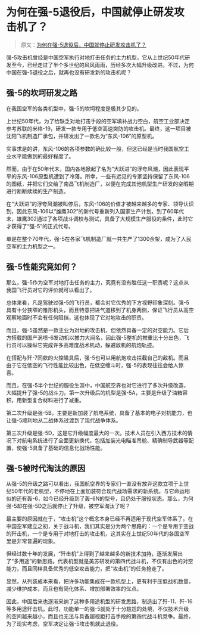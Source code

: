 # 为何在强-5退役后，中国就停止研发攻击机了？

> 原文：[为何在强-5退役后，中国就停止研发攻击机了？](https://baijiahao.baidu.com/s?id=1744414549875656658&wfr=spider&for=pc)

强-5攻击机曾经是中国空军执行对地打击任务的主力机型，它从上世纪50年代研发至今，已经走过了半个多世纪的风风雨雨，历经多次大幅升级改进。不过，为何中国在强-5退役之后，就再也没有研发新的攻击机呢？

## 强-5的坎坷研发之路

在我国空军的各类机型中，强-5的坎坷程度是极其少见的。

上世纪50年代，为了给缺乏对地打击手段的空军填补战力空白，航空工业部决定参考苏联的米格-19，研发一款专用于低空高速突防的攻击机。最终，这一项目被沈阳飞机制造厂承包，并研发出了一款名为“东风-106”的原型机。

实事求是的讲，东风-106的各项参数的确比较一般，但这已经是当时我国航空工业水平能做到的最好程度了。

然而，由于在50年代末，国内各地掀起了名为“大跃进”的浮夸风潮，因此表现平平的东风-106原型机遭到了冷落。所幸，一些有远见的专家坚持保留了东风-106的图纸，并把它们交给了南昌飞机制造厂，以便在完成其他机型生产研发的空暇期进行断断续续的生产制造。

在“大跃进”的浮夸风潮被叫停后，东风-106的价值才被越来越多的专家、领导认识到，因此东风-106以“雄鹰302”的新代号重新列入国家生产计划。到了60年代末，雄鹰302通过了各项战斗调校与测试，具备了大规模生产服役的条件，此时它才获得了“强-5”的正式代号。

单是在整个70年代，强-5在各家飞机制造厂就一共生产了1300余架，成为了人民空军的主力机型之一。

## 强-5性能究竟如何？

那么，强-5作为空军对地打击任务的主力，究竟有没有胜任这一职责呢？这点从我国飞行员对它的评价就可以看出了。

总体来看，凡是驾驶过强-5的飞行员，都会对它优秀的下方视野印象深刻。强-5具有十分狭窄的锥形机头，而且特意把进气道移到了机身两侧，保证飞行员从高空观察地面时不会有任何阻挡，这也体现了它对地攻击的职责。

而且，强-5虽然是一款主业为对地的攻击机，但依然具备一定的对空能力。它后方搭载的国产涡喷-6发动机以推力大闻名，因此强-5整机的推重比十分出色，飞行员可以操纵它完成许多高难度战术机动，躲避敌机的航炮轨迹。

在搭配与歼-7同款的火控瞄具后，强-5也可以用航炮攻击拦截自己的敌机。而且由于它在低空的飞行性能比较出色，在低空缠斗时，强-5的表现往往会给人惊喜。

而且，在强-5半个世纪的服役生涯中，中国航空界也对它进行了多次升级改造，大幅提升了强-5的战斗力。第一次升级后的机型是强-5A，主要是升级了油箱容积，用新型复合材料进行了减重。

第二次升级是强-5B，主要是新加装了航电系统，具备了基本的电子对抗能力，也让强-5顺利地从二战体系过渡到了现代战争体系。

第三次升级是强-5D，这是它升级幅度最大的一次。技术人员在引入西方技术的情况下对航电系统进行了全面更新换代，包括加装光电瞄准吊舱、精确制导武器等配置，使强-5具备了基础的信息化战场性能。

## 强-5被时代淘汰的原因

从强-5的升级之路可以看出，我国航空界的专家们一直没有放弃这款立项于上世纪50年代的老机型，不停地在上面加装符合现代战场需求的新系统。与它命运相似的还有轰-6，如今已经升级到了轰-6N的型号，且仍处于服役状态。那么，为何强-5却在强-5D之后就停止了升级，被空军淘汰了呢？

最主要的原因就在于，“攻击机”这个概念本身已经不再适用于现代空军体系了。在中国空军建立之初，关于战斗机，我们其实是分为两个思路的：一个是专用于空战的歼击机，一个是专用于对地打击的攻击机，这其实在上世纪50年代的各国空军里是非常普遍的现象。

但经过数十年的发展，“歼击机”上得到了越来越多的新技术加持，逐渐发展出了“多用途”的新思路。代表机型就是美苏研发的第四代战斗机，不仅有出色的对空能力，而且同样具备优秀的低空攻击能力，把“攻击机”的任务抢走了。

显然，从列装成本来看，把许多功能集成在一款机型上，更有利于压低战机数量，减少维护成本，而且也有简化体系、增加部署效率的优点。

因此，中国后来也逐渐采纳了这种多用途机型的研发思路，制造出了歼-11、歼-16等多用途歼击机。此时，功能单一的强-5就处于十分尴尬的处境，不仅技术升级的空间越来越小，而且也无法与具备超视距打击手段的第四代战斗机竞争。最终，为了现实考虑，空军决定让强-5攻击机就此退役。
